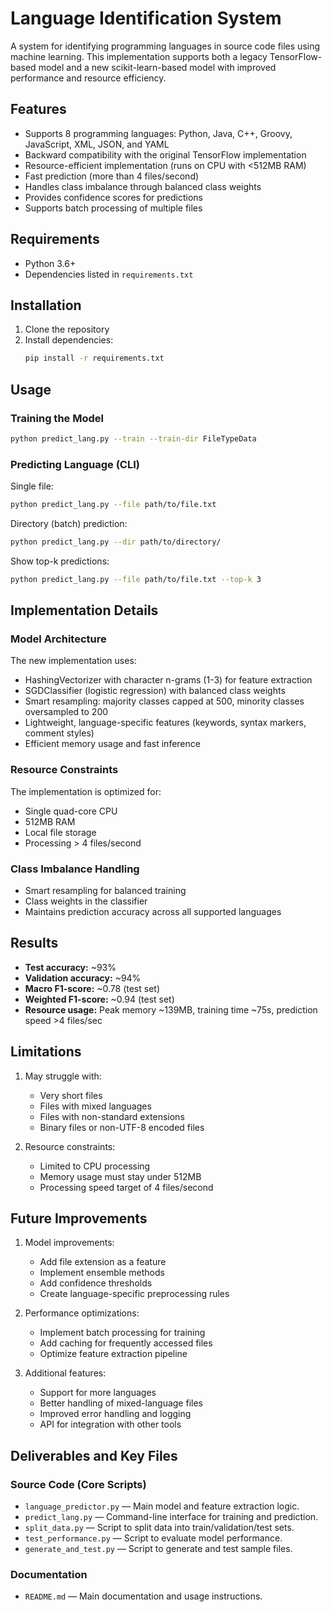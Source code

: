 # Language Identification System

A system for identifying programming languages in source code files using machine learning. This implementation supports both a legacy TensorFlow-based model and a new scikit-learn-based model with improved performance and resource efficiency.

## Features

- Supports 8 programming languages: Python, Java, C++, Groovy, JavaScript, XML, JSON, and YAML  
- Backward compatibility with the original TensorFlow implementation  
- Resource-efficient implementation (runs on CPU with <512MB RAM)  
- Fast prediction (more than 4 files/second)  
- Handles class imbalance through balanced class weights  
- Provides confidence scores for predictions  
- Supports batch processing of multiple files  

## Requirements

- Python 3.6+  
- Dependencies listed in `requirements.txt`  

## Installation

1. Clone the repository  
2. Install dependencies:  
   ```bash
   pip install -r requirements.txt

## Usage

### Training the Model

```bash
python predict_lang.py --train --train-dir FileTypeData
```

### Predicting Language (CLI)

Single file:
```bash
python predict_lang.py --file path/to/file.txt
```

Directory (batch) prediction:
```bash
python predict_lang.py --dir path/to/directory/
```

Show top-k predictions:
```bash
python predict_lang.py --file path/to/file.txt --top-k 3
```
## Implementation Details

### Model Architecture

The new implementation uses:
- HashingVectorizer with character n-grams (1-3) for feature extraction
- SGDClassifier (logistic regression) with balanced class weights
- Smart resampling: majority classes capped at 500, minority classes oversampled to 200
- Lightweight, language-specific features (keywords, syntax markers, comment styles)
- Efficient memory usage and fast inference

### Resource Constraints

The implementation is optimized for:
- Single quad-core CPU
- 512MB RAM
- Local file storage
- Processing > 4 files/second

### Class Imbalance Handling

- Smart resampling for balanced training
- Class weights in the classifier
- Maintains prediction accuracy across all supported languages

## Results

- **Test accuracy:** ~93%
- **Validation accuracy:** ~94%
- **Macro F1-score:** ~0.78 (test set)
- **Weighted F1-score:** ~0.94 (test set)
- **Resource usage:** Peak memory ~139MB, training time ~75s, prediction speed >4 files/sec

## Limitations

1. May struggle with:
   - Very short files
   - Files with mixed languages
   - Files with non-standard extensions
   - Binary files or non-UTF-8 encoded files

2. Resource constraints:
   - Limited to CPU processing
   - Memory usage must stay under 512MB
   - Processing speed target of 4 files/second

## Future Improvements

1. Model improvements:
   - Add file extension as a feature
   - Implement ensemble methods
   - Add confidence thresholds
   - Create language-specific preprocessing rules

2. Performance optimizations:
   - Implement batch processing for training
   - Add caching for frequently accessed files
   - Optimize feature extraction pipeline

3. Additional features:
   - Support for more languages
   - Better handling of mixed-language files
   - Improved error handling and logging
   - API for integration with other tools

## Deliverables and Key Files

### Source Code (Core Scripts)
- `language_predictor.py` — Main model and feature extraction logic.
- `predict_lang.py` — Command-line interface for training and prediction.
- `split_data.py` — Script to split data into train/validation/test sets.
- `test_performance.py` — Script to evaluate model performance.
- `generate_and_test.py` — Script to generate and test sample files.

### Documentation
- `README.md` — Main documentation and usage instructions.


